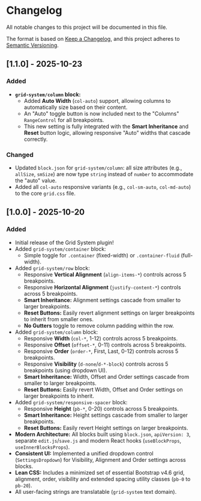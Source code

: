 # Changelog

All notable changes to this project will be documented in this file.

The format is based on [Keep a Changelog](https://keepachangelog.com/en/1.1.0/),
and this project adheres to [Semantic Versioning](https://semver.org/spec/v2.0.0.html).

## [1.1.0] - 2025-10-23

### Added
- **`grid-system/column` block:**
    - Added **Auto Width** (`col-auto`) support, allowing columns to automatically size based on their content.
    - An "Auto" toggle button is now included next to the "Columns" `RangeControl` for all breakpoints.
    - This new setting is fully integrated with the **Smart Inheritance** and **Reset** button logic, allowing responsive "Auto" widths that cascade correctly.

### Changed
- Updated `block.json` for `grid-system/column`: all size attributes (e.g., `allSize`, `smSize`) are now type `string` instead of `number` to accommodate the "auto" value.
- Added all `col-auto` responsive variants (e.g., `col-sm-auto`, `col-md-auto`) to the core `grid.css` file.

## [1.0.0] - 2025-10-20

### Added
- Initial release of the Grid System plugin!
- Added `grid-system/container` block:
    - Simple toggle for `.container` (fixed-width) or `.container-fluid` (full-width).
- Added `grid-system/row` block:
    - Responsive **Vertical Alignment** (`align-items-*`) controls across 5 breakpoints.
    - Responsive **Horizontal Alignment** (`justify-content-*`) controls across 5 breakpoints.
    - **Smart Inheritance:** Alignment settings cascade from smaller to larger breakpoints.
    - **Reset Buttons:** Easily revert alignment settings on larger breakpoints to inherit from smaller ones.
    - **No Gutters** toggle to remove column padding within the row.
- Added `grid-system/column` block:
    - Responsive **Width** (`col-*`, 1-12) controls across 5 breakpoints.
    - Responsive **Offset** (`offset-*`, 0-11) controls across 5 breakpoints.
    - Responsive **Order** (`order-*`, First, Last, 0-12) controls across 5 breakpoints.
    - Responsive **Visibility** (`d-none`/`d-*-block`) controls across 5 breakpoints (using dropdown UI).
    - **Smart Inheritance:** Width, Offset and Order settings cascade from smaller to larger breakpoints.
    - **Reset Buttons:** Easily revert Width, Offset and Order settings on larger breakpoints to inherit.
- Added `grid-system/responsive-spacer` block:
    - Responsive **Height** (`pb-*`, 0-20) controls across 5 breakpoints.
    - **Smart Inheritance:** Height settings cascade from smaller to larger breakpoints.
    - **Reset Buttons:** Easily revert Height settings on larger breakpoints.
- **Modern Architecture:** All blocks built using `block.json`, `apiVersion: 3`, separate `edit.js`/`save.js` and modern React hooks (`useBlockProps`, `useInnerBlocksProps`).
- **Consistent UI:** Implemented a unified dropdown control (`SettingsDropdown`) for Visibility, Alignment and Order settings across blocks.
- **Lean CSS:** Includes a minimized set of essential Bootstrap v4.6 grid, alignment, order, visibility and extended spacing utility classes (`pb-0` to `pb-20`).
- All user-facing strings are translatable (`grid-system` text domain).